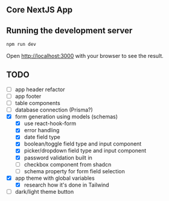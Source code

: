 ## Core NextJS App

## Running the development server

```bash
npm run dev
```

Open [http://localhost:3000](http://localhost:3000) with your browser to see the result.

## TODO

- [ ] app header refactor
- [ ] app footer
- [ ] table components
- [ ] database connection (Prisma?)
- [x] form generation using models (schemas)
  - [x] use react-hook-form
  - [x] error handling
  - [x] date field type
  - [x] boolean/toggle field type and input component
  - [x] picker/dropdown field type and input component
  - [x] password validation built in
  - [ ] checkbox component from shadcn
  - [ ] schema property for form field selection
- [x] app theme with global variables
  - [x] research how it's done in Tailwind
- [ ] dark/light theme button
